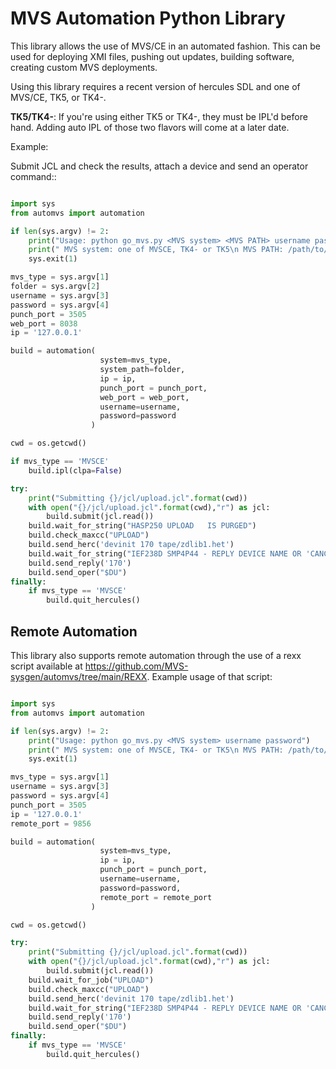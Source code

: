 # MVS Automation Python Library

This library allows the use of MVS/CE in an automated fashion. This can
be used for deploying XMI files, pushing out updates, building software,
creating custom MVS deployments.

Using this library requires a recent version of hercules SDL and one of
MVS/CE, TK5, or TK4-.

**TK5/TK4-**: If you're using either TK5 or TK4-, they must be IPL'd before
hand. Adding auto IPL of those two flavors will come at a later date.

Example:

Submit JCL and check the results, attach a device
and send an operator command::

```python

import sys
from automvs import automation

if len(sys.argv) != 2:
    print("Usage: python go_mvs.py <MVS system> <MVS PATH> username password")
    print(" MVS system: one of MVSCE, TK4- or TK5\n MVS PATH: /path/to/the/system. E.g. /home/test/mvs/tk4-")
    sys.exit(1)

mvs_type = sys.argv[1]
folder = sys.argv[2]
username = sys.argv[3]
password = sys.argv[4]
punch_port = 3505
web_port = 8038
ip = '127.0.0.1'

build = automation(
                    system=mvs_type,
                    system_path=folder,
                    ip = ip,
                    punch_port = punch_port,
                    web_port = web_port,
                    username=username,
                    password=password
                  )

cwd = os.getcwd()

if mvs_type == 'MVSCE'
    build.ipl(clpa=False)

try:
    print("Submitting {}/jcl/upload.jcl".format(cwd))
    with open("{}/jcl/upload.jcl".format(cwd),"r") as jcl:
        build.submit(jcl.read())
    build.wait_for_string("HASP250 UPLOAD   IS PURGED")
    build.check_maxcc("UPLOAD")
    build.send_herc('devinit 170 tape/zdlib1.het')
    build.wait_for_string("IEF238D SMP4P44 - REPLY DEVICE NAME OR 'CANCEL'.")
    build.send_reply('170')
    build.send_oper("$DU")
finally:
    if mvs_type == 'MVSCE'
        build.quit_hercules()
```

## Remote Automation

This library also supports remote automation through the use of a rexx script
available at https://github.com/MVS-sysgen/automvs/tree/main/REXX. Example usage
of that script:


```python

import sys
from automvs import automation

if len(sys.argv) != 2:
    print("Usage: python go_mvs.py <MVS system> username password")
    print(" MVS system: one of MVSCE, TK4- or TK5\n MVS PATH: /path/to/the/system. E.g. /home/test/mvs/tk4-")
    sys.exit(1)

mvs_type = sys.argv[1]
username = sys.argv[3]
password = sys.argv[4]
punch_port = 3505
ip = '127.0.0.1'
remote_port = 9856

build = automation(
                    system=mvs_type,
                    ip = ip,
                    punch_port = punch_port,
                    username=username,
                    password=password,
                    remote_port = remote_port
                  )

cwd = os.getcwd()

try:
    print("Submitting {}/jcl/upload.jcl".format(cwd))
    with open("{}/jcl/upload.jcl".format(cwd),"r") as jcl:
        build.submit(jcl.read())
    build.wait_for_job("UPLOAD")
    build.check_maxcc("UPLOAD")
    build.send_herc('devinit 170 tape/zdlib1.het')
    build.wait_for_string("IEF238D SMP4P44 - REPLY DEVICE NAME OR 'CANCEL'.")
    build.send_reply('170')
    build.send_oper("$DU")
finally:
    if mvs_type == 'MVSCE'
        build.quit_hercules()
```